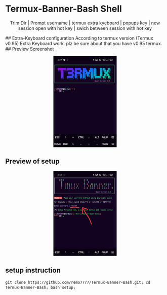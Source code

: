 # Termux-Banner-Bash Shell

<p align="center">
     Trim Dir | Prompt username | termux extra kyeboard |
     popups key | new session open with hot key | swich between session with hot key
</p>
## Extra-Keyboard configuration
According to termux version (Termux v0.95) Extra Keyboard work. plz be sure about that you have v0.95 termux.
## Preview Screenshot

<p align="center">
  <img src="logo.jpg" width="200" hight="220">
</p>

## Preview of setup 

<p align="center">
<img src="setup.jpg" width="200" hight="220">
</p>

## setup instruction

```
git clone https://github.com/remo7777/Termux-Banner-Bash.git; cd Termux-Banner-Bash; bash setup; 

```
